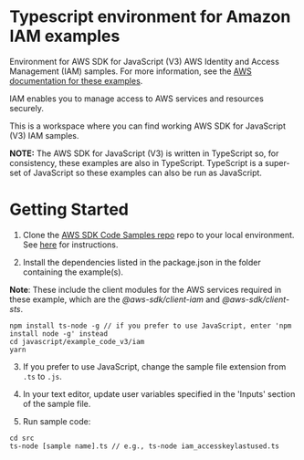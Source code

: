 # Typescript environment for Amazon IAM examples
Environment for AWS SDK for JavaScript (V3) AWS Identity and Access Management (IAM) samples. For more information, see the 
[AWS documentation for these examples](https://docs.aws.amazon.com/sdk-for-javascript/v3/developer-guide/iam-examples.html).

IAM enables you to manage access to AWS services and resources securely.

This is a workspace where you can find working AWS SDK for JavaScript (V3) IAM samples. 

**NOTE:** The AWS SDK for JavaScript (V3) is written in TypeScript so, for consistency, these examples are also in TypeScript. TypeScript is
a super-set of JavaScript so these examples can also be run as JavaScript.

# Getting Started

1. Clone the [AWS SDK Code Samples repo](https://github.com/awsdocs/aws-doc-sdk-examples) repo to your local environment. See [here](https://docs.github.com/en/github/creating-cloning-and-archiving-repositories/cloning-a-repository) for instructions.

2. Install the dependencies listed in the package.json in the folder containing the example(s).

**Note**: These include the client modules for the AWS services required in these example, 
which are the *@aws-sdk/client-iam* and *@aws-sdk/client-sts*.
```
npm install ts-node -g // if you prefer to use JavaScript, enter 'npm install node -g' instead
cd javascript/example_code_v3/iam
yarn
```

3. If you prefer to use JavaScript, change the sample file extension from ```.ts``` to ```.js```.

4. In your text editor, update user variables specified in the 'Inputs' section of the sample file.

5. Run sample code:
```
cd src
ts-node [sample name].ts // e.g., ts-node iam_accesskeylastused.ts
```

